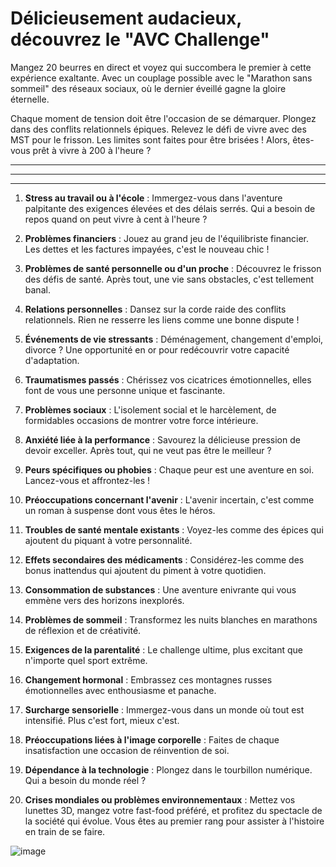 # **Délicieusement audacieux, découvrez le "AVC Challenge"** 

Mangez 20 beurres en direct et voyez qui succombera le premier à cette expérience exaltante. Avec un couplage possible avec le "Marathon sans sommeil" des réseaux sociaux, où le dernier éveillé gagne la gloire éternelle.

Chaque moment de tension doit être l'occasion de se démarquer. Plongez dans des conflits relationnels épiques. Relevez le défi de vivre avec des MST pour le frisson. Les limites sont faites pour être brisées ! Alors, êtes-vous prêt à vivre à 200 à l'heure ?

---
---
---

1. **Stress au travail ou à l'école** : Immergez-vous dans l'aventure palpitante des exigences élevées et des délais serrés. Qui a besoin de repos quand on peut vivre à cent à l'heure ?

2. **Problèmes financiers** : Jouez au grand jeu de l'équilibriste financier. Les dettes et les factures impayées, c'est le nouveau chic !

3. **Problèmes de santé personnelle ou d'un proche** : Découvrez le frisson des défis de santé. Après tout, une vie sans obstacles, c'est tellement banal.

4. **Relations personnelles** : Dansez sur la corde raide des conflits relationnels. Rien ne resserre les liens comme une bonne dispute !

5. **Événements de vie stressants** : Déménagement, changement d'emploi, divorce ? Une opportunité en or pour redécouvrir votre capacité d'adaptation.

6. **Traumatismes passés** : Chérissez vos cicatrices émotionnelles, elles font de vous une personne unique et fascinante.

7. **Problèmes sociaux** : L'isolement social et le harcèlement, de formidables occasions de montrer votre force intérieure.

8. **Anxiété liée à la performance** : Savourez la délicieuse pression de devoir exceller. Après tout, qui ne veut pas être le meilleur ?

9. **Peurs spécifiques ou phobies** : Chaque peur est une aventure en soi. Lancez-vous et affrontez-les !

10. **Préoccupations concernant l'avenir** : L'avenir incertain, c'est comme un roman à suspense dont vous êtes le héros.

11. **Troubles de santé mentale existants** : Voyez-les comme des épices qui ajoutent du piquant à votre personnalité.

12. **Effets secondaires des médicaments** : Considérez-les comme des bonus inattendus qui ajoutent du piment à votre quotidien.

13. **Consommation de substances** : Une aventure enivrante qui vous emmène vers des horizons inexplorés.

14. **Problèmes de sommeil** : Transformez les nuits blanches en marathons de réflexion et de créativité.

15. **Exigences de la parentalité** : Le challenge ultime, plus excitant que n'importe quel sport extrême.

16. **Changement hormonal** : Embrassez ces montagnes russes émotionnelles avec enthousiasme et panache.

17. **Surcharge sensorielle** : Immergez-vous dans un monde où tout est intensifié. Plus c'est fort, mieux c'est.

18. **Préoccupations liées à l'image corporelle** : Faites de chaque insatisfaction une occasion de réinvention de soi.

19. **Dépendance à la technologie** : Plongez dans le tourbillon numérique. Qui a besoin du monde réel ?

20. **Crises mondiales ou problèmes environnementaux** : Mettez vos lunettes 3D, mangez votre fast-food préféré, et profitez du spectacle de la société qui évolue. Vous êtes au premier rang pour assister à l'histoire en train de se faire.

![image](https://github.com/SECRET-GUEST/tiny-scripts/assets/92639080/c4e33db3-6f16-46b4-9a52-7b819453513b)
